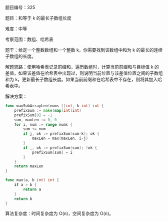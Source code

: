 题目编号：325

题目：和等于 k 的最长子数组长度

难度：中等

考察范围：数组、哈希表

题干：给定一个整数数组和一个整数 k，你需要找到该数组中和为 k 的最长的连续子数组的长度。

解题思路：使用哈希表记录前缀和，遍历数组时，计算当前前缀和与目标值 k 的差值，如果该差值在哈希表中出现过，则说明当前位置与该差值位置之间的子数组和为 k，更新最长子数组长度。如果当前前缀和在哈希表中不存在，则将其加入哈希表中。

解决方案：

```go
func maxSubArrayLen(nums []int, k int) int {
    prefixSum := make(map[int]int)
    prefixSum[0] = -1
    sum, maxLen := 0, 0
    for i, num := range nums {
        sum += num
        if j, ok := prefixSum[sum-k]; ok {
            maxLen = max(maxLen, i-j)
        }
        if _, ok := prefixSum[sum]; !ok {
            prefixSum[sum] = i
        }
    }
    return maxLen
}

func max(a, b int) int {
    if a > b {
        return a
    }
    return b
}
```

算法复杂度：时间复杂度为 O(n)，空间复杂度为 O(n)。